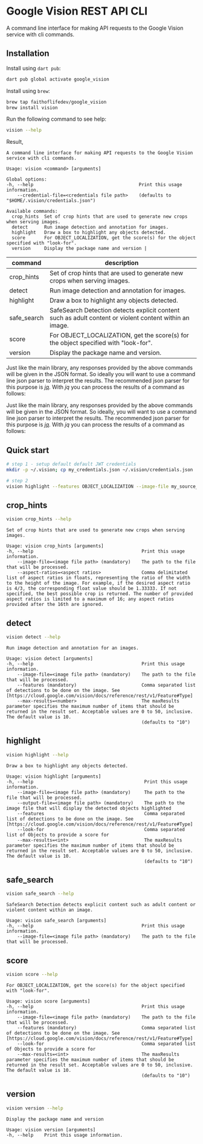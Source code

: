 # Google Vision REST API CLI

A command line interface for making API requests to the Google Vision service with cli commands.


## Installation

Install using `dart pub`:

```sh
dart pub global activate google_vision
```

Install using `brew`:

```sh
brew tap faithoflifedev/google_vision
brew install vision
```

Run the following command to see help:

```sh
vision --help
```

Result,

```text
A command line interface for making API requests to the Google Vision service with cli commands.

Usage: vision <command> [arguments]

Global options:
-h, --help                                       Print this usage information.
    --credential-file=<credentials file path>    (defaults to "$HOME/.vision/credentials.json")

Available commands:
  crop_hints  Set of crop hints that are used to generate new crops when serving images.
  detect      Run image detection and annotation for images.
  highlight   Draw a box to highlight any objects detected.
  score       For OBJECT_LOCALIZATION, get the score(s) for the object specified with "look-for".
  version     Display the package name and version |
```

| command     | description |
| ----------- | ----------- |
| crop_hints  | Set of crop hints that are used to generate new crops when serving images. |
| detect      | Run image detection and annotation for images. |
| highlight   | Draw a box to highlight any objects detected. |
| safe_search | SafeSearch Detection detects explicit content such as adult content or violent content within an image. |
| score       | For OBJECT_LOCALIZATION, get the score(s) for the object specified with "look-for". |
| version     | Display the package name and version. |

Just like the main library, any responses provided by the above commands will be given in the JSON format.  So ideally you will want to use a command line json parser to interpret the results.  The recommended json parser for this purpose is [_jq_](https://stedolan.github.io/jq/).  With _jq_ you can process the results of a command as follows:


Just like the main library, any responses provided by the above commands will be given in the JSON format.  So ideally, you will want to use a command line json parser to interpret the results.  The recommended json parser for this purpose is [_jq_](https://stedolan.github.io/jq/).  With _jq_ you can process the results of a command as follows:

## Quick start

```sh
# step 1 - setup default default JWT credentials
mkdir -p ~/.vision; cp my_credentials.json ~/.vision/credentials.json

# step 2
vision highlight --features OBJECT_LOCALIZATION --image-file my_source_image.jpg --output-file result.jpg
```

## crop_hints

```sh
vision crop_hints --help
```

```text
Set of crop hints that are used to generate new crops when serving images.

Usage: vision crop_hints [arguments]
-h, --help                                        Print this usage information.
    --image-file=<image file path> (mandatory)    The path to the file that will be processed.
    --aspect-ratios=<aspect ratios>               Comma delimitated list of aspect ratios in floats, representing the ratio of the width to the height of the image. For example, if the desired aspect ratio is 4/3, the corresponding float value should be 1.33333. If not specified, the best possible crop is returned. The number of provided aspect ratios is limited to a maximum of 16; any aspect ratios provided after the 16th are ignored.
```

## detect

```sh
vision detect --help
```

```text
Run image detection and annotation for an images.

Usage: vision detect [arguments]
-h, --help                                        Print this usage information.
    --image-file=<image file path> (mandatory)    The path to the file that will be processed.
    --features (mandatory)                        Comma separated list of detections to be done on the image. See [https://cloud.google.com/vision/docs/reference/rest/v1/Feature#Type]
    --max-results=<number>                        The maxResults parameter specifies the maximum number of items that should be returned in the result set. Acceptable values are 0 to 50, inclusive. The default value is 10.
                                                  (defaults to "10")
```

## highlight

```sh
vision highlight --help
```

```text
Draw a box to highlight any objects detected.

Usage: vision highlight [arguments]
-h, --help                                         Print this usage information.
    --image-file=<image file path> (mandatory)     The path to the file that will be processed.
    --output-file=<image file path> (mandatory)    The path to the image file that will display the detected objects highlighted
    --features                                     Comma separated list of detections to be done on the image. See [https://cloud.google.com/vision/docs/reference/rest/v1/Feature#Type]
    --look-for                                     Comma separated list of Objects to provide a score for
    --max-results=<int>                            The maxResults parameter specifies the maximum number of items that should be returned in the result set. Acceptable values are 0 to 50, inclusive. The default value is 10.
                                                   (defaults to "10")
```

## safe_search

```sh
vision safe_search --help
```

```text
SafeSearch Detection detects explicit content such as adult content or violent content within an image.

Usage: vision safe_search [arguments]
-h, --help                                        Print this usage information.
    --image-file=<image file path> (mandatory)    The path to the file that will be processed.
```

## score

```sh
vision score --help
```

```text
For OBJECT_LOCALIZATION, get the score(s) for the object specified with "look-for".

Usage: vision score [arguments]
-h, --help                                        Print this usage information.
    --image-file=<image file path> (mandatory)    The path to the file that will be processed.
    --features (mandatory)                        Comma separated list of detections to be done on the image. See [https://cloud.google.com/vision/docs/reference/rest/v1/Feature#Type]
    --look-for                                    Comma separated list of Objects to provide a score for
    --max-results=<int>                           The maxResults parameter specifies the maximum number of items that should be returned in the result set. Acceptable values are 0 to 50, inclusive. The default value is 10.
                                                  (defaults to "10")
```

## version

```sh
vision version --help
```

```text
Display the package name and version

Usage: vision version [arguments]
-h, --help    Print this usage information.
```